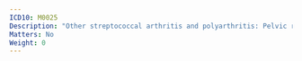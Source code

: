 ```yaml
---
ICD10: M0025
Description: "Other streptococcal arthritis and polyarthritis: Pelvic region and thigh"
Matters: No
Weight: 0
---
```

